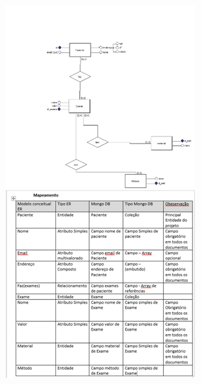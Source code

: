 <p align="center">
  <img src="images/imgbd.jpg" width="800">
  <img src="images/mapimg.png" width="800">
  
</p>
